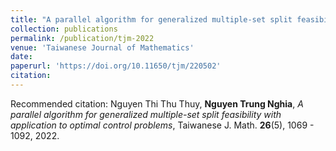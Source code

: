 ```yaml
---
title: "A parallel algorithm for generalized multiple-set split feasibility with application to optimal control problems"
collection: publications
permalink: /publication/tjm-2022
venue: 'Taiwanese Journal of Mathematics'
date:
paperurl: 'https://doi.org/10.11650/tjm/220502'
citation: 
---
```

Recommended citation: Nguyen Thi Thu Thuy, **Nguyen Trung Nghia**, _A parallel algorithm for generalized multiple-set split feasibility with application to optimal control problems_, Taiwanese J. Math. **26**(5), 1069 - 1092, 2022. 
